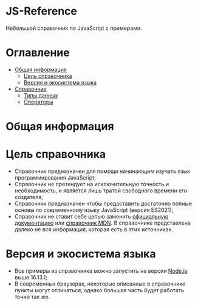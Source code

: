 # JS-Reference

Небольшой справочник по JavaScript с примерами.

# Оглавление

- [Общая информация](#General)
  - [Цель справочника](#Goals)
  - [Версия и экосистема языка](#Infrastructure)
- [Справочник]()
  - [Типы данных](https://github.com/mikhaelzol93/JS-Reference/blob/main/doc/types.md)
  - [Операторы](https://github.com/mikhaelzol93/JS-Reference/blob/main/doc/operators.md)

# <a name="General"></a> Общая информация

# <a name="Goals"></a> Цель справочника

- Справочник предназначен для помощи начинающим изучать язык программирования JavaScript;
- Справочник не претендует на исключительную точность и необходимость, и является лишь тратой свободного времени его создателя;
- Справочник предназначен чтобы предоставить достаточно полные основы по современному языку JavaScript (версия ES2021);
- Справочник не ставит себе целью заменить [официальную документацию](https://tc39.es/ecma262/) или [справочник MDN](https://developer.mozilla.org/en-US/docs/Web/JavaScript/Reference). В справочнике представлена далеко не вся информация, которая есть в этих источниках.

# <a name="Infrastructure"></a> Версия и экосистема языка

- Все примеры из справочника можно запустить на версии [Node.js](https://nodejs.org/en/) выше 16.13.1;
- В современных браузерах, некоторые описанные в справочнике пункты могут отличаться, однако большая часть будет работать точно так же.
